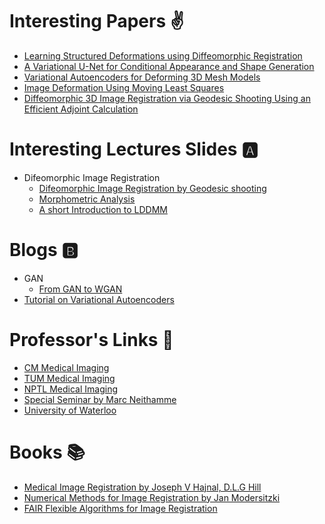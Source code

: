 # Interesting Papers :v:

- [Learning Structured Deformations using Diffeomorphic Registration](https://arxiv.org/pdf/1804.07172.pdf)
- [A Variational U-Net for Conditional Appearance and Shape Generation](https://arxiv.org/pdf/1804.04694.pdf) 
- [Variational Autoencoders for Deforming 3D Mesh Models](https://arxiv.org/pdf/1709.04307.pdf)
- [Image Deformation Using Moving Least Squares](http://faculty.cs.tamu.edu/schaefer/research/mls.pdf)
- [Diffeomorphic 3D Image Registration via Geodesic Shooting Using an Efficient Adjoint Calculation](https://link.springer.com/content/pdf/10.1007%2Fs11263-011-0481-8.pdf)



# Interesting Lectures Slides :a:
- Difeomorphic Image Registration
  - [Difeomorphic Image Registration by Geodesic shooting](http://www.fil.ion.ucl.ac.uk/~john/misc/CMIC_ReadingGroup270511.pdf)
  - [Morphometric Analysis](http://www.sbirc.ed.ac.uk/cyril/SPM-course/Talks/2013/2-Ashburner_Morphometry.pdf)
  - [A short Introduction to LDDMM](https://ani.stat.fsu.edu/GFDW/Slides_Tutorials/Trouve.pdf)
  
# Blogs :b:
- GAN
  - [From GAN to WGAN](https://lilianweng.github.io/lil-log/2017/08/20/fro-GAN-to-WGAN.html)
- [Tutorial on Variational Autoencoders](https://arxiv.org/pdf/1606.05908.pdf)
 

# Professor's Links :link:
- [CM Medical Imaging](http://www.cs.cmu.edu/~galeotti/methods_course/)
- [TUM Medical Imaging](http://campar.in.tum.de/Chair/TeachingWiSe2014CAMPONE)
- [NPTL Medical Imaging](https://www.youtube.com/playlist?list=PLi7vCu7jEp8_nFoyZ-8exq5UYW_CAZ6zM)
- [Special Seminar by Marc Neithamme](https://www.youtube.com/watch?v=JkkuQ5ToWyQ&t=3094s)
- [University of Waterloo](https://cs.uwaterloo.ca/~jorchard/cs473/CS473/Lectures.html)


# Books :books:
- [Medical Image Registration by Joseph V Hajnal, D.L.G Hill](https://www.crcpress.com/Medical-Image-Registration/Hajnal-Hill/p/book/9780849300646)
- [Numerical Methods for Image Registration by Jan Modersitzki](http://www.cas.mcmaster.ca/~modersit/Projects/NM4IR.shtml)
- [FAIR Flexible Algorithms for Image Registration](http://www.cas.mcmaster.ca/~modersit/FAIR/index.shtml)
  

